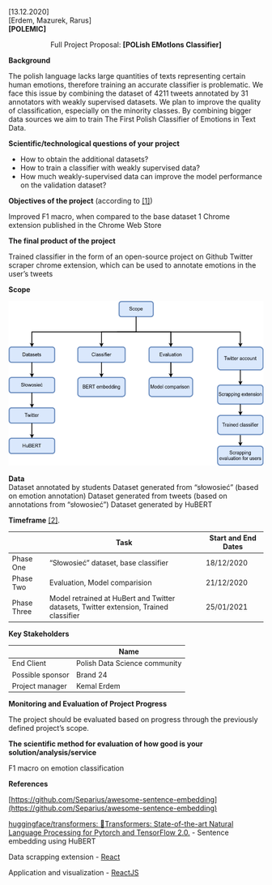 [13.12.2020]  
[Erdem, Mazurek, Rarus]  
**[POLEMIC]**

<p align="center">
Full Project Proposal: <b> [POLish EMotIons Classifier] </b> 
</p>


**Background**  

The polish language lacks large quantities of texts representing certain human emotions, therefore training an accurate classifier is problematic. We face this issue by combining the dataset of 4211 tweets annotated by 31 annotators with weakly supervised datasets. We plan to improve the quality of classification, especially on the minority classes. 
By combining bigger data sources we aim to train The First Polish Classifier of Emotions in Text Data.


**Scientific/technological questions of your project**  

- How to obtain the additional datasets?
- How to train a classifier with weakly supervised data?
- How much weakly-supervised data can improve the model performance on the validation dataset?




**Objectives of the project** (according to [[1]](http://examples.yourdictionary.com/examples-of-measurable-goals-and-objectives.html
))

Improved F1 macro, when compared to the base dataset
1 Chrome extension published in the Chrome Web Store


**The final product of the project**  

Trained classifier in the form of an open-source project on Github
Twitter scraper chrome extension, which can be used to annotate emotions in the user’s tweets

**Scope**  

![](./SMA-scope.png)

**Data**  
Dataset annotated by students
Dataset generated from “słowosieć” (based on emotion annotation)
Dataset generated from tweets (based on annotations from “słowosieć”)
Dataset generated by HuBERT

**Timeframe** [[2]](https://www.projectinsight.net/project-management-basics/project-management-schedule).  

|  	| Task | Start and End Dates |
| ---- | ---- | ---- |
| Phase One | “Słowosieć” dataset, base classifier|  18/12/2020 |
| Phase Two | Evaluation, Model comparision| 21/12/2020 |
| Phase Three | Model retrained at HuBert and Twitter datasets, Twitter extension, Trained classifier | 25/01/2021 |

**Key Stakeholders**

| 	|  Name |
| --- | --- |
| End Client | Polish Data Science community |
| Possible sponsor | Brand 24 |
| Project manager | Kemal Erdem |

**Monitoring and Evaluation of Project Progress**  

The project should be evaluated based on progress through the previously defined project’s scope.

**The scientific method for evaluation of how good is your solution/analysis/service**  

F1 macro on emotion classification

**References**  

[https://github.com/Separius/awesome-sentence-embedding](https://github.com/Separius/awesome-sentence-embedding)

[huggingface/transformers: 🤗Transformers: State-of-the-art Natural Language Processing for Pytorch and TensorFlow 2.0.](https://github.com/huggingface/transformers) - Sentence embedding using HuBERT

Data scrapping extension - [React](https://reactjs.org/)

Application and visualization - [ReactJS](https://reactjs.org/) 

